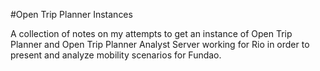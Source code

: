 #Open Trip Planner Instances

A collection of notes on my attempts to get an instance of Open Trip Planner and Open Trip Planner Analyst Server working for Rio in order to present and analyze mobility scenarios for Fundao.